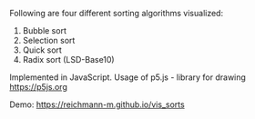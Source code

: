Following are four different sorting algorithms visualized:

1. Bubble sort
2. Selection sort
3. Quick sort
4. Radix sort (LSD-Base10)

Implemented in JavaScript.
Usage of p5.js - library for drawing
https://p5js.org

Demo: https://reichmann-m.github.io/vis_sorts
